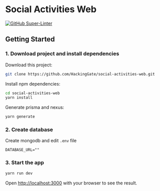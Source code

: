# Social Activities Web

[![GitHub Super-Linter](https://github.com/HackingGate/social-activities-web/workflows/Lint%20Code%20Base/badge.svg)](https://github.com/marketplace/actions/super-linter)

## Getting Started

### 1. Download project and install dependencies

Download this project:

```bash
git clone https://github.com/HackingGate/social-activities-web.git
```

Install npm dependencies:

```bash
cd social-activities-web
yarn install
```

Generate prisma and nexus:

```bash
yarn generate
```

### 2. Create database

Create mongodb and edit `.env` file

```env
DATABASE_URL=""
```

### 3. Start the app

```bash
yarn run dev
```

Open [http://localhost:3000](http://localhost:3000) with your browser to see the result.
